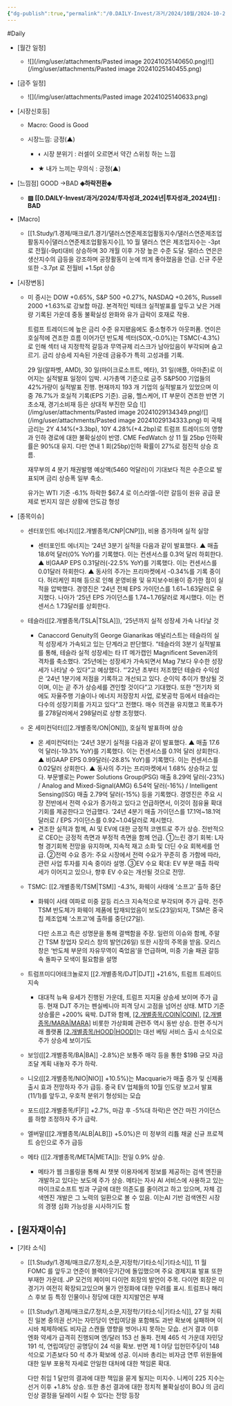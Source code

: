 ```yaml
---
{"dg-publish":true,"permalink":"/0.DAILY-Invest/과거/2024/10월/2024-10-29/","created":"2024-10-28T20:49:54.508+09:00","updated":"2025-06-03T20:08:43.756+09:00"}
---
```


#Daily 


- [월간 일정]
	- ![](/img/user/attachments/Pasted image 20241025140650.png)![](/img/user/attachments/Pasted image 20241025140455.png)

- [금주 일정]
	- ![](/img/user/attachments/Pasted image 20241025140633.png)




- [시장신호등]
	- Macro: Good is Good
	  
	- 시장느낌: 긍정(▲)
	  
		- ◐ 시장 분위기 : 러셀이 오르면서 약간 스위칭 하는 느낌
		  
		- ★ 내가 느끼는 무의식 : 긍정(▲)




- [느낌점] GOOD →BAD **◈하락전환◈**
	  
	- **▨ [[0.DAILY-Invest/과거/2024/투자성과_2024년\|투자성과_2024년]] : BAD**



- [Macro]
	- [[1.Study/1.경제/매크로/1.경기/댈러스연준제조업활동지수/댈러스연준제조업활동지수\|댈러스연준제조업활동지수]], 10 월 댈러스 연은 제조업지수는 -3pt 로 전월(-9pt)대비 상승하며 30 개월 이후 가장 높은 수준 도달. 댈라스 연은은 생산지수의 급등을 강조하며 공장활동이 눈에 띄게 좋아졌음을 언급. 신규 주문 또한 -3.7pt 로 전월비 +1.5pt 상승


- [시장변동]
	- 미 증시는 DOW +0.65%, S&P 500 +0.27%, NASDAQ +0.26%, Russell 2000 +1.63%로 강보합 마감. 본격적인 빅테크 실적발표를 앞두고 낮은 거래량 기록된 가운데 중동 불확실성 완화와 유가 급락이 호재로 작용. 
	  
	  트럼프 트레이드에 높은 금리 수준 유지됐음에도 중소형주가 아웃퍼폼. 연이은 호실적에 견조한 흐름 이어가던 반도체 섹터(SOX,-0.0%)는 TSMC(-4.3%)로 인해 섹터 내 지정학적 갈등과 무역규제 리스크가 남아있음이 부각되며 숨고르기. 금리 상승세 지속된 가운데 금융주가 특히 고성과를 기록.
	  
	  29 일(알파벳, AMD), 30 일(마이크로소프트, 메타), 31 일(애플, 아마존)로 이어지는 실적발표 일정이 임박. 시가총액 기준으로 금주 S&P500 기업들의 42%가량이 실적발표 진행. 현재까지 193 개 기업의 실적발표가 있었으며 이 중 76.7%가 호실적 기록(EPS 기준). 금융, 헬스케어, IT 부문이 견조한 반면 기초소재, 경기소비재 등은 상대적 부진한 모습
	  ![](/img/user/attachments/Pasted image 20241029134349.png)![](/img/user/attachments/Pasted image 20241029134333.png)
	  미 국채 금리는 2Y 4.14%(+3.3bp), 10Y 4.28%(+4.2bp)로 트럼프 트레이드의 영향과 인하 경로에 대한 불확실성이 반영. CME FedWatch 상 11 월 25bp 인하확률은 90%대 유지. 다만 연내 1 회(25bp)인하 확률이 27%로 점진적 상승 흐름. 
	  
	  재무부의 4 분기 채권발행 예상액(5460 억달러)이 기대보다 적은 수준으로 발표되며 금리 상승폭 일부 축소. 
	  
	  유가는 WTI 기준 -6.1% 하락한 $67.4 로 이스라엘-이란 갈등이 원유 공급 문제로 번지지 않은 상황에 안도감 형성


- [종목이슈]
	- 센터포인트 에너지([[2.개별종목/CNP\|CNP]]), 비용 증가하며 실적 실망 
		- 센터포인트 에너지는 ‘24년 3분기 실적을 다음과 같이 발표했다.   ▲ 매출 18.6억 달러(0% YoY)를 기록했다. 이는 컨센서스를 0.3억 달러 하회한다.   ▲ 비GAAP EPS 0.31달러(-22.5% YoY)를 기록했다. 이는 컨센서스를 0.01달러 하회한다.   ▲ 동사의 주가는 프리마켓에서 -0.34%를 기록 중이다.   허리케인 피해 등으로 인해 운영비용 및 유지보수비용이 증가한 점이 실적을 압박했다.   경영진은 ‘24년 전체 EPS 가이던스를 1.61~1.63달러로 유지했다.   나아가 ‘25년 EPS 가이던스를 1.74~1.76달러로 제시했다. 이는 컨센서스 1.73달러를 상회한다.
		  
	-  테슬라([[2.개별종목/TSLA\|TSLA]]), ‘25년까지 실적 성장세 가속 나타날 것
		- Canaccord Genuity의 George Gianarikas 애널리스트는 테슬라의 실적 성장세가 가속되고 있는 단계라고 판단했다.   “테슬라의 3분기 실적발표를 통해, 테슬라 실적 성장세는 타 IT 메가캡인 Magnificent Seven과의 격차를 축소했다. ‘25년에는 성장세가 가속되면서 Mag 7보다 우수한 성장세가 나타날 수 있다”고 예상했다.   “’22년 초부터 저조했던 테슬라 수익성은 ‘24년 1분기에 저점을 기록하고 개선되고 있다. 순이익 추이가 향상될 것이며, 이는 곧 주가 상승세를 견인할 것이다”고 기대했다.   또한 “전기차 외에도 자율주행 기술이나 에너지 저장장치 사업, 로봇공학 등에서 테슬라는 다수의 성장기회를 가지고 있다”고 전했다.   매수 의견을 유지했고 목표주가를 278달러에서 298달러로 상향 조정했다.
		  
	- 온 세미컨덕터([[2.개별종목/ON\|ON]]), 호실적 발표하며 상승
		- 온 세미컨덕터는 ‘24년 3분기 실적을 다음과 같이 발표했다.   ▲ 매출 17.6억 달러(-19.3% YoY)를 기록했다. 이는 컨센서스를 0.1억 달러 상회한다.   ▲ 비GAAP EPS 0.99달러(-28.8% YoY)를 기록했다. 이는 컨센서스를 0.02달러 상회한다.   ▲ 동사의 주가는 프리마켓에서 1.68% 상승하고 있다.   부문별로는 Power Solutions Group(PSG) 매출 8.29억 달러(-23%) / Analog and Mixed-Signal(AMG) 6.54억 달러(-16%) / Intelligent Sensing(ISG) 매출 2.79억 달러(-15%) 등을 기록했다.   경영진은 주요 시장 전반에서 전력 수요가 증가하고 있다고 언급하면서, 이것이 점유율 확대기회를 제공한다고 언급했다.   ‘24년 4분기 매출 가이던스를 17.1억~18.1억 달러로 / EPS 가이던스를 0.92~1.04달러로 제시했다.
		- 견조한 실적과 함께, AI 및 EV에 대한 긍정적 코멘트로 주가 상승. 전반적으로 CEO는 긍정적 측면과 부정적 측면을 함께 언급. ①느린 경기 회복: L자형 경기회복 전망을 유지하며, 지속적 재고 소화 및 더딘 수요 회복세를 언급. ②전력 수요 증가: 주요 시장에서 전력 수요가 꾸준히 증 가함에 따라, 관련 사업 투자를 지속 중이라 설명. ③EV 수요 확대: EV 부문 매출 하락세가 이어지고 있으나, 향후 EV 수요는 개선될 것으로 전망.
		  
	- TSMC: [[2.개별종목/TSM\|TSM]] -4.3%, 화웨이 사태에 ‘소프고’ 출하 중단
		- 화웨이 사태 여파로 미중 갈등 리스크 지속적으로 부각되며 주가 급락. 전주 TSM 반도체가 화웨이 제품에 탑재되었음이 보도(23일)되자, TSM은 중국 칩 제조업체 ‘소프고’에 출하를 중단(27일). 
		  
		  다만 소프고 측은 성명문을 통해 결백함을 주장. 일련의 이슈와 함께, 주말 간 TSM 창업자 모리스 창의 발언(26일) 또한 시장의 주목을 받음. 모리스 창은 ‘반도체 부문의 자유무역이 죽었음’을 언급하며, 미중 기술 패권 갈등 속 돌파구 모색이 필요함을 설명
		  
	- 트럼프미디어테크놀로지 [[2.개별종목/DJT\|DJT]] +21.6%, 트럼프 트레이드 지속
		- 대대적 뉴욕 유세가 진행된 가운데, 트럼프 지지율 상승세 보이며 주가 급등. 현재 DJT 주가는 펜실베니아 피격 당시 고점을 넘어선 상태. MTD 기준 상승률은 +200% 육박. DJT와 함께, [[2.개별종목/COIN\|COIN]](+5.4%), [[2.개별종목/MARA\|MARA]](+11.0%) 비롯한 가상화폐 관련주 역시 동반 상승. 한편 주식거래 플랫폼 [[2.개별종목/HOOD\|HOOD]](+3.0%)는 대선 베팅 서비스 출시 소식으로 주가 상승세 보이기도
		  
	- 보잉([[2.개별종목/BA\|BA]] -2.8%)은 보통주 매각 등을 통한 $19B 규모 자금 조달 계획 내놓자 주가 하락.
	  
	- 니오([[2.개별종목/NIO\|NIO]] +10.5%)는 Macquarie가 매출 증가 및 신제품 출시 효과 전망하자 주가 급등. 중국 EV 업체들의 10월 인도량 보고서 발표(11/1)를 앞두고, 우호적 분위기 형성되는 모습
	  
	- 포드([[2.개별종목/F\|F]] +2.7%, 마감 후 -5%대 하락)은 연간 마진 가이던스를 하향 조정하자 주가 급락.
	  
	- 엘버말([[2.개별종목/ALB\|ALB]]) +5.0%)은 미 정부의 리튬 채굴 신규 프로젝트 승인으로 주가 급등
	  
	- 메타 ([[2.개별종목/META\|META]]): 전일 0.9% 상승. 
		- 메타가 웹 크롤링을 통해 AI 챗봇 이용자에게 정보를 제공하는 검색 엔진을 개발하고 있다는 보도에 주가 상승. 메타는 자사 AI 서비스에 사용하고 있는 마이크로소프트 빙과 구글에 대한 의존도를 줄이려고 하고 있으며, 자체 검색엔진 개발은 그 노력의 일환으로 볼 수 있음. 이는AI 기반 검색엔진 시장의 경쟁 심화 가능성을 시사하기도 함



- [원자재이슈]
	- 




- [기타 소식]
	- [[1.Study/1.경제/매크로/7.정치,소문,지정학/기타소식\|기타소식]], 11 월 FOMC 를 앞두고 연준이 블랙아웃기간에 돌입했으며 주요 경제지표 발표 또한 부재한 가운데. JP 모건의 제이미 다이먼 회장의 발언이 주목. 다이먼 회장은 미 경기가 여전히 확장되고있으며 물가 안정화에 대한 우려를 표시. 트럼프나 해리스 후보 등 특정 인물이나 정당에 대한 지지발언은 부재
	  
	- [[1.Study/1.경제/매크로/7.정치,소문,지정학/기타소식\|기타소식]], 27 일 치뤄진 일본 중의권 선거는 자민당이 연립여당을 포함해도 과반 확보에 실패하며 이시바 체제하에도 비자금 스캔들 영향을 벗어나지 못하는 모습. 선거 결과 이후 엔화 약세가 급격히 진행되며 엔/달러 153 선 돌파. 전체 465 석 가운데 자민당 191 석, 연립여당인 공명당이 24 석을 확보. 반면 제 1 야당 입헌민주당이 148 석으로 기존보다 50 석 추가 확보에 성공. 이시바 총리는 비자금 연루 위원들에 대한 일부 포용적 자세로 안일한 대처에 대한 책임론 확대. 
	  
	  다만 취임 1 달만의 결과에 대한 책임을 묻게 될지는 미지수. 니케이 225 지수는 선거 이후 +1.8% 상승. 또한 총선 결과에 대한 정치적 불확실성이 BOJ 의 금리 인상 결정을 딜레이 시킬 수 있다는 전망 등장